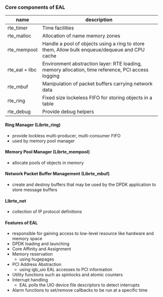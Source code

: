 ### Core components of EAL

| name            | description  |
| -------------   |------------- |
| rte_timer       | Time facilities |
| rte_malloc      | Allocation of name memory zones |
| rte_mempool     | Handle a pool of objects using a ring to store them, Allow bulk enqueue/dequeue and CPU cache |
| rte_eal + libc  | Environment abstraction layer: RTE loading, memory allocation, time reference, PCI access logging |
| rte_mbuf        | Manipulation of packet buffers carrying network data |
| rte_ring        | Fixed size lockeless FIFO for storing objects in a table |
| rte_debug       | Provide debug helpers |


#### Ring Manager (Librte_ring)
- provide lockless multi-producer, multi-consumer FIFO
- used by memory pool manager

#### Memory Pool Manager (Librte_mempool)
- allocate pools of objects in memory

#### Network Packet Buffer Management (Librte_mbuf)
- create and destroy buffers that may be used by the DPDK application to store message buffers

#### Librte_net
- collection of IP protocol definitions



#### Features of EAL
- responsible for gaining access to low-level resource like hardware and memory space
- DPDK loading and launching
- Core Affinity and Assignment
- Memory reservation
  - using hugepages
- PCI Address Abstraction
  - using igb_uio EAL accesses to PCI information
- Utility functions such as spinlocks and atomic counters
- Interrupt handling
  - EAL polls the UIO device file descriptors to detect interrupts
- Alarm functions to set/remove callbacks to be run at a specific time
